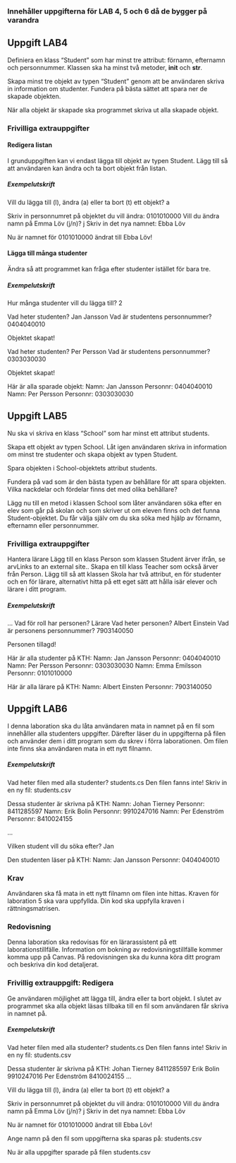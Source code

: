 ### Innehåller uppgifterna för LAB 4, 5 och 6 då de bygger på varandra

## Uppgift LAB4
Definiera en klass “Student” som har minst tre attribut: förnamn, efternamn och personnummer. Klassen ska ha minst två metoder, __init__ och __str__.

Skapa minst tre objekt av typen “Student” genom att be användaren skriva in information om studenter. Fundera på bästa sättet att spara ner de skapade objekten.

När alla objekt är skapade ska programmet skriva ut alla skapade objekt.

### Frivilliga extrauppgifter
#### Redigera listan
I grunduppgiften kan vi endast lägga till objekt av typen Student. Lägg till så att användaren kan ändra och ta bort objekt från listan.

##### Exempelutskrift
Vill du lägga till (l), ändra (a) eller ta bort (t) ett objekt? a

Skriv in personnumret på objektet du vill ändra: 0101010000
Vill du ändra namn på Emma Löv (j/n)? j
Skriv in det nya namnet: Ebba Löv

Nu är namnet för 0101010000 ändrat till Ebba Löv!

#### Lägga till många studenter
Ändra så att programmet kan fråga efter 
 studenter istället för bara tre.

##### Exempelutskrift
Hur många studenter vill du lägga till? 2

Vad heter studenten? Jan Jansson
Vad är studentens personnummer? 0404040010

Objektet skapat!

Vad heter studenten? Per Persson
Vad är studentens personnummer? 0303030030

Objektet skapat!

Här är alla sparade objekt:
Namn: Jan Jansson Personnr: 0404040010
Namn: Per Persson Personnr: 0303030030

## Uppgift LAB5
Nu ska vi skriva en klass “School” som har minst ett attribut students.

Skapa ett objekt av typen School. Låt igen användaren skriva in information om minst tre studenter och skapa objekt av typen Student.

Spara objekten i School-objektets attribut students.

Fundera på vad som är den bästa typen av behållare för att spara objekten. Vilka nackdelar och fördelar finns det med olika behållare?

Lägg nu till en metod i klassen School som låter användaren söka efter en elev som går på skolan och som skriver ut om eleven finns 
och det funna Student-objektet. Du får välja själv om du ska söka med hjälp av förnamn, efternamn eller personnummer.

### Frivilliga extrauppgifter
Hantera lärare
Lägg till en klass Person som klassen Student ärver ifrån, se arvLinks to an external site.. Skapa en till klass Teacher som också ärver från Person. Lägg till så att klassen Skola har två attribut, en för studenter och en för lärare, alternativt hitta på ett eget sätt att hålla isär elever och lärare i ditt program.

##### Exempelutskrift
...
Vad för roll har personen? Lärare
Vad heter personen? Albert Einstein
Vad är personens personnummer? 7903140050

Personen tillagd!

Här är alla studenter på KTH:
Namn: Jan Jansson Personnr: 0404040010
Namn: Per Persson Personnr: 0303030030
Namn: Emma Emilsson Personnr: 0101010000

Här är alla lärare på KTH:
Namn: Albert Einsten Personnr: 7903140050

## Uppgift LAB6
I denna laboration ska du låta användaren mata in namnet på en fil som innehåller alla studenters uppgifter. Därefter läser du in uppgifterna på filen och använder dem i ditt program som du skrev i förra laborationen. Om filen inte finns ska användaren mata in ett nytt filnamn.

##### Exempelutskrift
Vad heter filen med alla studenter? students.cs
Den filen fanns inte! Skriv in en ny fil: students.csv

Dessa studenter är skrivna på KTH:
Namn: Johan Tierney Personnr: 8411285597
Namn: Erik Bolin Personnr: 9910247016
Namn: Per Edenström Personnr: 8410024155

...

Vilken student vill du söka efter? Jan

Den studenten läser på KTH:
Namn: Jan Jansson Personnr: 0404040010

### Krav
Användaren ska få mata in ett nytt filnamn om filen inte hittas.
Kraven för laboration 5 ska vara uppfyllda. 
Din kod ska uppfylla kraven i rättningsmatrisen.

### Redovisning
Denna laboration ska redovisas för en lärarassistent på ett laborationstillfälle. Information om bokning av redovisningstillfälle kommer komma upp på Canvas. På redovisningen ska du kunna köra ditt program och beskriva din kod detaljerat.

### Frivillig extrauppgift: Redigera
Ge användaren möjlighet att lägga till, ändra eller ta bort objekt. I slutet av programmet ska alla objekt läsas tillbaka till en fil som användaren får skriva in namnet på.

##### Exempelutskrift
Vad heter filen med alla studenter? students.cs
Den filen fanns inte! Skriv in en ny fil: students.csv

Dessa studenter är skrivna på KTH:
Johan Tierney 8411285597
Erik Bolin 9910247016
Per Edenström 8410024155
...

Vill du lägga till (l), ändra (a) eller ta bort (t) ett objekt? a

Skriv in personnumret på objektet du vill ändra: 0101010000
Vill du ändra namn på Emma Löv (j/n)? j
Skriv in det nya namnet: Ebba Löv

Nu är namnet för 0101010000 ändrat till Ebba Löv!

Ange namn på den fil som uppgifterna ska sparas på: students.csv

Nu är alla uppgifter sparade på filen students.csv
